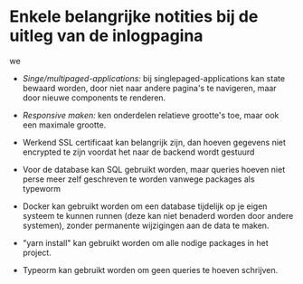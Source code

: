 # Enkele belangrijke notities bij de uitleg van de inlogpagina
we
* _Singe/multipaged-applications:_ bij singlepaged-applications kan state bewaard worden, door niet naar andere pagina's te navigeren,
maar door nieuwe components te renderen.

* _Responsive maken:_ ken onderdelen relatieve grootte's toe, maar ook een maximale grootte.

* Werkend SSL certificaat kan belangrijk zijn, dan hoeven gegevens niet encrypted te zijn voordat het naar de backend wordt gestuurd

* Voor de database kan SQL gebruikt worden, maar queries hoeven niet perse meer zelf geschreven te worden vanwege packages als typeworm

* Docker kan gebruikt worden om een database tijdelijk op je eigen systeem te kunnen runnen (deze kan niet benaderd worden door andere systemen),
zonder permanente wijzigingen aan de data te maken.

* "yarn install" kan gebruikt worden om alle nodige packages in het project.

* Typeorm kan gebruikt worden om geen queries te hoeven schrijven.
